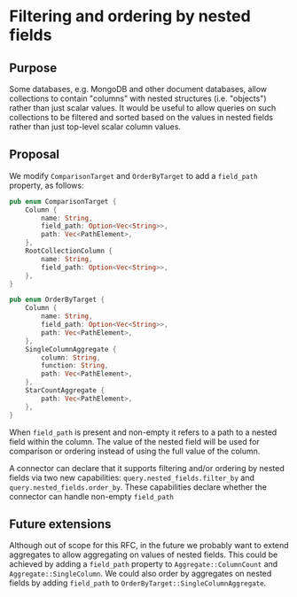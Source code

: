 # Filtering and ordering by nested fields

## Purpose

Some databases, e.g. MongoDB and other document databases, allow collections to contain "columns" with nested structures (i.e. "objects") rather than just scalar values.
It would be useful to allow queries on such collections to be filtered and sorted based on the values in nested fields rather than just top-level scalar column values.

## Proposal

We modify `ComparisonTarget` and `OrderByTarget` to add a `field_path` property, as follows:

```rust
pub enum ComparisonTarget {
    Column {
        name: String,
        field_path: Option<Vec<String>>,
        path: Vec<PathElement>,
    },
    RootCollectionColumn {
        name: String,
        field_path: Option<Vec<String>>,
    },
}

pub enum OrderByTarget {
    Column {
        name: String,
        field_path: Option<Vec<String>>,
        path: Vec<PathElement>,
    },
    SingleColumnAggregate {
        column: String,
        function: String,
        path: Vec<PathElement>,
    },
    StarCountAggregate {
        path: Vec<PathElement>,
    },
}
```

When `field_path` is present and non-empty it refers to a path to a nested field within the column.
The value of the nested field will be used for comparison or ordering instead of using the full value of the column.

A connector can declare that it supports filtering and/or ordering by nested fields via two new capabilities: `query.nested_fields.filter_by` and `query.nested_fields.order_by`.
These capabilities declare whether the connector can handle non-empty `field_path`

## Future extensions

Although out of scope for this RFC, in the future we probably want to extend aggregates to allow aggregating on values of nested fields.
This could be achieved by adding a `field_path` property to `Aggregate::ColumnCount` and `Aggregate::SingleColumn`.
We could also order by aggregates on nested fields by adding `field_path` to `OrderByTarget::SingleColumnAggregate`.
